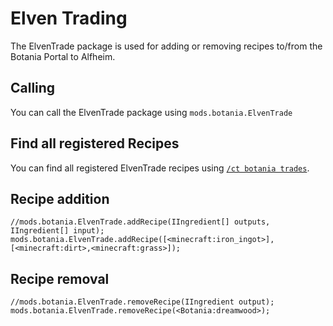 # Elven Trading

The ElvenTrade package is used for adding or removing recipes to/from the Botania Portal to Alfheim.

## Calling

You can call the ElvenTrade package using `mods.botania.ElvenTrade`

## Find all registered Recipes

You can find all registered ElvenTrade recipes using [`/ct botania trades`](/Mods/Modtweaker/Botania/Commands/).

## Recipe addition

    //mods.botania.ElvenTrade.addRecipe(IIngredient[] outputs, IIngredient[] input);
    mods.botania.ElvenTrade.addRecipe([<minecraft:iron_ingot>], [<minecraft:dirt>,<minecraft:grass>]);
    

## Recipe removal

    //mods.botania.ElvenTrade.removeRecipe(IIngredient output);
    mods.botania.ElvenTrade.removeRecipe(<Botania:dreamwood>);